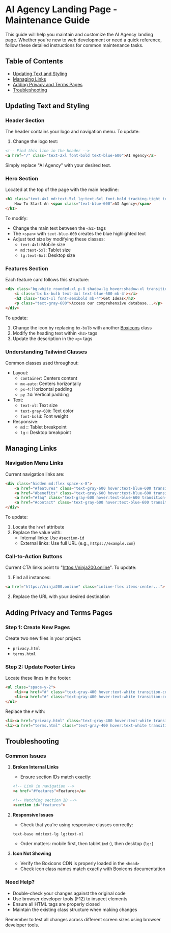 # AI Agency Landing Page - Maintenance Guide

This guide will help you maintain and customize the AI Agency landing page. Whether you're new to web development or need a quick reference, follow these detailed instructions for common maintenance tasks.

## Table of Contents
- [Updating Text and Styling](#updating-text-and-styling)
- [Managing Links](#managing-links)
- [Adding Privacy and Terms Pages](#adding-privacy-and-terms-pages)
- [Troubleshooting](#troubleshooting)

## Updating Text and Styling

### Header Section
The header contains your logo and navigation menu. To update:

1. Change the logo text:
```html
<!-- Find this line in the header -->
<a href="/" class="text-2xl font-bold text-blue-600">AI Agency</a>
```
Simply replace "AI Agency" with your desired text.

### Hero Section
Located at the top of the page with the main headline:

```html
<h1 class="text-4xl md:text-5xl lg:text-6xl font-bold tracking-tight text-gray-900 mb-8">
    How To Start An <span class="text-blue-600">AI Agency</span>
</h1>
```

To modify:
- Change the main text between the `<h1>` tags
- The `<span>` with `text-blue-600` creates the blue highlighted text
- Adjust text size by modifying these classes:
  - `text-4xl`: Mobile size
  - `md:text-5xl`: Tablet size
  - `lg:text-6xl`: Desktop size

### Features Section
Each feature card follows this structure:
```html
<div class="bg-white rounded-xl p-8 shadow-lg hover:shadow-xl transition-all duration-300 transform hover:scale-105">
    <i class='bx bx-bulb text-4xl text-blue-600 mb-4'></i>
    <h3 class="text-xl font-semibold mb-4">Get Ideas</h3>
    <p class="text-gray-600">Access our comprehensive database...</p>
</div>
```

To update:
1. Change the icon by replacing `bx-bulb` with another [Boxicons](https://boxicons.com/) class
2. Modify the heading text within `<h3>` tags
3. Update the description in the `<p>` tags

### Understanding Tailwind Classes
Common classes used throughout:
- Layout:
  - `container`: Centers content
  - `mx-auto`: Centers horizontally
  - `px-4`: Horizontal padding
  - `py-24`: Vertical padding
- Text:
  - `text-xl`: Text size
  - `text-gray-600`: Text color
  - `font-bold`: Font weight
- Responsive:
  - `md:`: Tablet breakpoint
  - `lg:`: Desktop breakpoint

## Managing Links

### Navigation Menu Links
Current navigation links are:
```html
<div class="hidden md:flex space-x-8">
    <a href="#features" class="text-gray-600 hover:text-blue-600 transition-colors">Features</a>
    <a href="#benefits" class="text-gray-600 hover:text-blue-600 transition-colors">Benefits</a>
    <a href="#faq" class="text-gray-600 hover:text-blue-600 transition-colors">FAQ</a>
    <a href="#contact" class="text-gray-600 hover:text-blue-600 transition-colors">Contact</a>
</div>
```

To update:
1. Locate the `href` attribute
2. Replace the value with:
   - Internal links: Use `#section-id`
   - External links: Use full URL (e.g., `https://example.com`)

### Call-to-Action Buttons
Current CTA links point to "https://ninja200.online". To update:

1. Find all instances:
```html
<a href="https://ninja200.online" class="inline-flex items-center...">
```

2. Replace the URL with your desired destination

## Adding Privacy and Terms Pages

### Step 1: Create New Pages
Create two new files in your project:
- `privacy.html`
- `terms.html`

### Step 2: Update Footer Links
Locate these lines in the footer:
```html
<ul class="space-y-2">
    <li><a href="#" class="text-gray-400 hover:text-white transition-colors">Privacy Policy</a></li>
    <li><a href="#" class="text-gray-400 hover:text-white transition-colors">Terms of Service</a></li>
</ul>
```

Replace the `#` with:
```html
<li><a href="privacy.html" class="text-gray-400 hover:text-white transition-colors">Privacy Policy</a></li>
<li><a href="terms.html" class="text-gray-400 hover:text-white transition-colors">Terms of Service</a></li>
```

## Troubleshooting

### Common Issues

1. **Broken Internal Links**
   - Ensure section IDs match exactly:
   ```html
   <!-- Link in navigation -->
   <a href="#features">Features</a>
   
   <!-- Matching section ID -->
   <section id="features">
   ```

2. **Responsive Issues**
   - Check that you're using responsive classes correctly:
   ```html
   text-base md:text-lg lg:text-xl
   ```
   - Order matters: mobile first, then tablet (`md:`), then desktop (`lg:`)

3. **Icon Not Showing**
   - Verify the Boxicons CDN is properly loaded in the `<head>`
   - Check icon class names match exactly with Boxicons documentation

### Need Help?
- Double-check your changes against the original code
- Use browser developer tools (F12) to inspect elements
- Ensure all HTML tags are properly closed
- Maintain the existing class structure when making changes

Remember to test all changes across different screen sizes using browser developer tools.